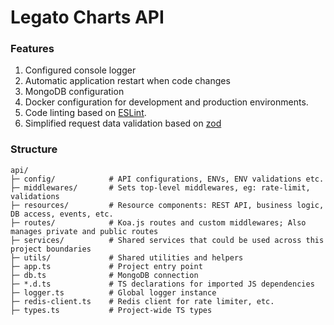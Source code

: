 # Legato Charts API

### Features

1. Configured console logger
2. Automatic application restart when code changes
3. MongoDB configuration
4. Docker configuration for development and production environments.
5. Code linting based on [ESLint](https://eslint.org/).
6. Simplified request data validation based on [zod](https://zodjs.netlify.app/)

### Structure

```text
api/
├─ config/            # API configurations, ENVs, ENV validations etc.
├─ middlewares/       # Sets top-level middlewares, eg: rate-limit, validations 
├─ resources/         # Resource components: REST API, business logic, DB access, events, etc.
├─ routes/            # Koa.js routes and custom middlewares; Also manages private and public routes
├─ services/          # Shared services that could be used across this project boundaries
├─ utils/             # Shared utilities and helpers
├─ app.ts             # Project entry point
├─ db.ts              # MongoDB connection
├─ *.d.ts             # TS declarations for imported JS dependencies
├─ logger.ts          # Global logger instance
├─ redis-client.ts    # Redis client for rate limiter, etc.
├─ types.ts           # Project-wide TS types
```

